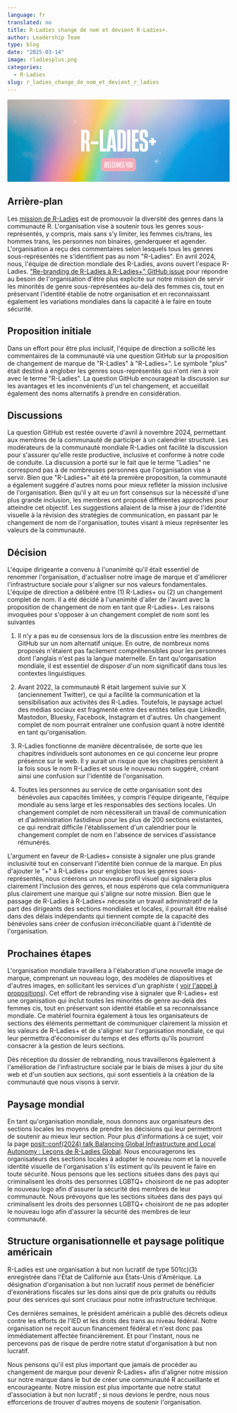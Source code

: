 ```yaml
---
language: fr
translated: no
title: R-Ladies change de nom et devient R-Ladies+.
author: Leadership Team
type: blog
date: "2025-03-14"
image: rladiesplus.png
categories:
  - R-Ladies
slug: r_ladies_change_de_nom_et_devient_r_ladies
---
```


![Fond arc-en-ciel atténué avec R-Ladies+ en grande police blanche et Welcomes You en dessous en police blanche sur fond rose.](rladiesplus.png)

## Arrière-plan

Les [mission de R-Ladies](https://rladies.org/about-us/mission/) est de promouvoir la diversité des genres dans la communauté R.
L'organisation vise à soutenir tous les genres sous-représentés, y compris, mais sans s'y limiter, les femmes cis/trans, les hommes trans, les personnes non binaires, genderqueer et agender.
L'organisation a reçu des commentaires selon lesquels tous les genres sous-représentés ne s'identifient pas au nom "R-Ladies".
En avril 2024, nous, l'équipe de direction mondiale des R-Ladies, avons ouvert l'espace R-Ladies. ["Re-branding de R-Ladies à R-Ladies+" GitHub issue](https://github.com/rladies/community/issues/10) pour répondre au besoin de l'organisation d'être plus explicite sur notre mission de servir les minorités de genre sous-représentées au-delà des femmes cis, tout en préservant l'identité établie de notre organisation et en reconnaissant également les variations mondiales dans la capacité à le faire en toute sécurité.

## Proposition initiale

Dans un effort pour être plus inclusif, l'équipe de direction a sollicité les commentaires de la communauté via une question GitHub sur la proposition de changement de marque de "R-Ladies" à "R-Ladies+".
Le symbole "plus" était destiné à englober les genres sous-représentés qui n'ont rien à voir avec le terme "R-Ladies".
La question GitHub encourageait la discussion sur les avantages et les inconvénients d'un tel changement, et accueillait également des noms alternatifs à prendre en considération.

## Discussions

La question GitHub est restée ouverte d'avril à novembre 2024, permettant aux membres de la communauté de participer à un calendrier structuré.
Les modérateurs de la communauté mondiale R-Ladies ont facilité la discussion pour s'assurer qu'elle reste productive, inclusive et conforme à notre code de conduite.
La discussion a porté sur le fait que le terme "Ladies" ne correspond pas à de nombreuses personnes que l'organisation vise à servir.
Bien que "R-Ladies+" ait été la première proposition, la communauté a également suggéré d'autres noms pour mieux refléter la mission inclusive de l'organisation.
Bien qu'il y ait eu un fort consensus sur la nécessité d'une plus grande inclusion, les membres ont proposé différentes approches pour atteindre cet objectif.
Les suggestions allaient de la mise à jour de l'identité visuelle à la révision des stratégies de communication, en passant par le changement de nom de l'organisation, toutes visant à mieux représenter les valeurs de la communauté.

## Décision

L'équipe dirigeante a convenu à l'unanimité qu'il était essentiel de renommer l'organisation, d'actualiser notre image de marque et d'améliorer l'infrastructure sociale pour s'aligner sur nos valeurs fondamentales.
L'équipe de direction a délibéré entre (1) R-Ladies+ ou (2) un changement complet de nom.
Il a été décidé à l'unanimité d'aller de l'avant avec la proposition de changement de nom en tant que R-Ladies+.
Les raisons invoquées pour s'opposer à un changement complet de nom sont les suivantes

1. Il n'y a pas eu de consensus lors de la discussion entre les membres de GitHub sur un nom alternatif unique.
   En outre, de nombreux noms proposés n'étaient pas facilement compréhensibles pour les personnes dont l'anglais n'est pas la langue maternelle.
   En tant qu'organisation mondiale, il est essentiel de disposer d'un nom significatif dans tous les contextes linguistiques.

2. Avant 2022, la communauté R était largement suivie sur X (anciennement Twitter), ce qui a facilité la communication et la sensibilisation aux activités des R-Ladies.
   Toutefois, le paysage actuel des médias sociaux est fragmenté entre des entités telles que LinkedIn, Mastodon, Bluesky, Facebook, Instagram et d'autres.
   Un changement complet de nom pourrait entraîner une confusion quant à notre identité en tant qu'organisation.

3. R-Ladies fonctionne de manière décentralisée, de sorte que les chapitres individuels sont autonomes en ce qui concerne leur propre présence sur le web.
   Il y aurait un risque que les chapitres persistent à la fois sous le nom R-Ladies et sous le nouveau nom suggéré, créant ainsi une confusion sur l'identité de l'organisation.

4. Toutes les personnes au service de cette organisation sont des bénévoles aux capacités limitées, y compris l'équipe dirigeante, l'équipe mondiale au sens large et les responsables des sections locales.
   Un changement complet de nom nécessiterait un travail de communication et d'administration fastidieux pour les plus de 200 sections existantes, ce qui rendrait difficile l'établissement d'un calendrier pour le changement complet de nom en l'absence de services d'assistance rémunérés.

L'argument en faveur de R-Ladies+ consiste à signaler une plus grande inclusivité tout en conservant l'identité bien connue de la marque.
En plus d'ajouter le "+" à R-Ladies+ pour englober tous les genres sous-représentés, nous créerons un nouveau profil visuel qui signalera plus clairement l'inclusion des genres, et nous espérons que cela communiquera plus clairement une marque qui s'aligne sur notre mission.
Bien que le passage de R-Ladies à R-Ladies+ nécessite un travail administratif de la part des dirigeants des sections mondiales et locales, il pourrait être réalisé dans des délais indépendants qui tiennent compte de la capacité des bénévoles sans créer de confusion irréconciliable quant à l'identité de l'organisation.

## Prochaines étapes

L'organisation mondiale travaillera à l'élaboration d'une nouvelle image de marque, comprenant un nouveau logo, des modèles de diapositives et d'autres images, en sollicitant les services d'un graphiste ( [voir l'appel à propositions](https://rladies.org/news/rebranding-cfp/)).
Cet effort de rebranding vise à signaler que R-Ladies+ est une organisation qui inclut toutes les minorités de genre au-delà des femmes cis, tout en préservant son identité établie et sa reconnaissance mondiale.
Ce matériel fournira également à tous les organisateurs de sections des éléments permettant de communiquer clairement la mission et les valeurs de R-Ladies+ et de s'aligner sur l'organisation mondiale, ce qui leur permettra d'économiser du temps et des efforts qu'ils pourront consacrer à la gestion de leurs sections.

Dès réception du dossier de rebranding, nous travaillerons également à l'amélioration de l'infrastructure sociale par le biais de mises à jour du site web et d'un soutien aux sections, qui sont essentiels à la création de la communauté que nous visons à servir.

## Paysage mondial

En tant qu'organisation mondiale, nous donnons aux organisateurs des sections locales les moyens de prendre les décisions qui leur permettront de soutenir au mieux leur section.
Pour plus d'informations à ce sujet, voir la page [posit::conf(2024) talk Balancing Global Infrastructure and Local Autonomy : Leçons de R-Ladies Global](https://www.youtube.com/watch?feature=shared&v=Baoa9Yr6TaM).
Nous encouragerons les organisateurs des sections locales à adopter le nouveau nom et la nouvelle identité visuelle de l'organisation s'ils estiment qu'ils peuvent le faire en toute sécurité. Nous pensons que les sections situées dans des pays qui criminalisent les droits des personnes LGBTQ+ choisiront de ne pas adopter le nouveau logo afin d'assurer la sécurité des membres de leur communauté.
Nous prévoyons que les sections situées dans des pays qui criminalisent les droits des personnes LGBTQ+ choisiront de ne pas adopter le nouveau logo afin d'assurer la sécurité des membres de leur communauté.

## Structure organisationnelle et paysage politique américain

R-Ladies est une organisation à but non lucratif de type 501(c)(3) enregistrée dans l'État de Californie aux États-Unis d'Amérique.
La désignation d'organisation à but non lucratif nous permet de bénéficier d'exonérations fiscales sur les dons ainsi que de prix gratuits ou réduits pour des services qui sont cruciaux pour notre infrastructure technique.

Ces dernières semaines, le président américain a publié des décrets odieux contre les efforts de l'IED et les droits des trans au niveau fédéral.
Notre organisation ne reçoit aucun financement fédéral et n'est donc pas immédiatement affectée financièrement.
Et pour l'instant, nous ne percevons pas de risque de perdre notre statut d'organisation à but non lucratif.

Nous pensons qu'il est plus important que jamais de procéder au changement de marque pour devenir R-Ladies+ afin d'aligner notre mission sur notre marque dans le but de créer une communauté R accueillante et encourageante.
Notre mission est plus importante que notre statut d'association à but non lucratif ; si nous devions le perdre, nous nous efforcerions de trouver d'autres moyens de soutenir l'organisation.
